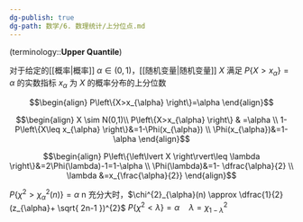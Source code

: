 ```yaml
---
dg-publish: true
dg-path: 数学/6. 数理统计/上分位点.md
---
```

(terminology::**Upper Quantile**)

对于给定的[[概率\|概率]] $\alpha \in(0,1)$，[[随机变量\|随机变量]] $X$
满足 $P\left\{X>x_{\alpha} \right\}=\alpha$ 的实数指标 $x_{\alpha}$ 为 $X$ 的概率分布的上分位数

$$\begin{align}
P\left\{X>x_{\alpha} \right\}=\alpha
\end{align}$$

$$\begin{align}
  X  \sim N(0,1)\\
 P\left\{X>x_{\alpha} \right\} & =\alpha \\
1-P\left\{X\leq x_{\alpha} \right\}&=1-\Phi(x_{\alpha}) \\
\Phi(x_{\alpha})&=1-\alpha
\end{align}$$

$$\begin{align}
P\left\{\left\lvert  X \right\rvert\leq \lambda \right\}&=2\Phi(\lambda)-1=1-\alpha \\
\Phi(\lambda)&=1- \dfrac{\alpha}{2} \\
\lambda &=x_{\frac{\alpha}{2}}
\end{align}$$


$P\left\{\chi^{2}>\chi^{2}_{\alpha}(n) \right\}=\alpha$
n 充分大时，$\chi^{2}_{\alpha}(n) \approx \dfrac{1}{2} (z_{\alpha}+ \sqrt{ 2n-1 })^{2}$
$P\left\{\chi^{2}<\lambda \right\}=\alpha \quad\lambda =\chi^{2}_{1-\lambda}$


